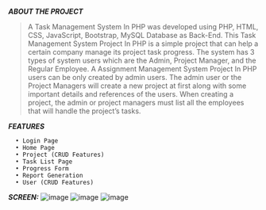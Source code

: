 ***ABOUT THE PROJECT***
> A Task Management System In PHP was developed using PHP, HTML, CSS, JavaScript, Bootstrap, MySQL Database as Back-End.
> This Task Management System Project In PHP is a simple project that can help a certain company manage its project task progress. The system has 3 types of system users which are the Admin, Project Manager, and the Regular Employee.
> A Assignment Management System Project In PHP users can be only created by admin users. The admin user or the Project Managers will create a new project at first along with some important details and references of the users.
>  When creating a project, the admin or project managers must list all the employees that will handle the project’s tasks.
>
***FEATURES***
>
```
  •	Login Page
  •	Home Page
  •	Project (CRUD Features)
  •	Task List Page
  •	Progress Form
  •	Report Generation
  •	User (CRUD Features)
```
>
>
***SCREEN:***
![image](https://github.com/DevGeniusIT/Task-manager-system/assets/118427777/6737d289-8fc6-4043-bd77-030b0fdd6f3d)
![image](https://github.com/DevGeniusIT/Task-manager-system/assets/118427777/9949881f-b1cf-4933-a5af-3f6660386d30)
![image](https://github.com/DevGeniusIT/Task-manager-system/assets/118427777/22543c57-ebb6-445d-880e-939b12a72184)


